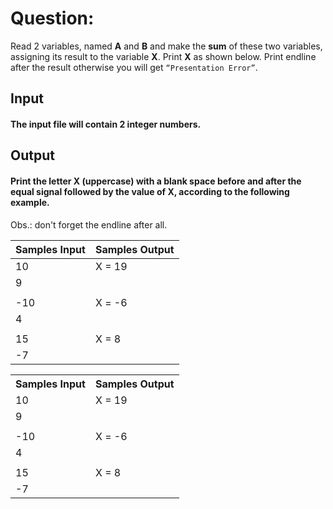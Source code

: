 # Question:

Read 2 variables, named **A** and **B** and make the **sum** of these two variables, assigning its result to the variable **X**. Print **X** as shown below. Print endline after the result otherwise you will get `“Presentation Error”`.

## Input

#### The input file will contain **2** integer numbers.

## Output

#### Print the letter **X (uppercase)** with a blank space before and after the equal signal followed by the value of **X**, according to the following example.

Obs.: don't forget the endline after all.

| Samples Input | Samples Output |
| ------------- | -------------- |
| 10            | X = 19         |
| 9             |
|               |                |
| -10           | X = -6         |
| 4             |
|               |                |
| 15            | X = 8          |
| -7            |                |

<table>
    <tr>
        <th>Samples Input</th>
        <th>Samples Output</th>
    </tr>
    <tr>
        <td>10</td>
        <td>X = 19</td>
    </tr>
    <tr>
        <td>9</td>
        <td></td>
    </tr>
    <tr>
        <td></td>
        <td></td>
    </tr>
    <tr>
        <td>-10</td>
        <td>X = -6</td>
    </tr>
    <tr>
        <td>4</td>
        <td></td>
    </tr>
    <tr>
        <td></td>
        <td></td>
    </tr>
    <tr>
        <td>15</td>
        <td>X = 8</td>
    </tr>
    <tr>
        <td>-7</td>
        <td></td>
    </tr>
</table>
